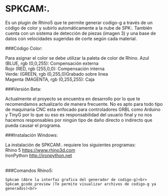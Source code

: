# SPKCAM:.
Es un plugin de Rhino5 que te permite generar codigo-g a través de un código de color y subirlo automáticamente a la nube de SPK:. También cuenta con un sistema de detección de piezas (imagen 3) y una base de datos con velocidades sugeridas de corte según cada material.

###Código Color:

Para asignar el color se debe utilizar la paleta de color de Rhino.
Azul (BLUE, rgb (0,0,255): Compensación externa<br>
Rojo (RED, rgb (255,0,0): Compensación interna<br>
Verde: (GREEN, rgb (0,255,0)Grabado sobre linea<br>
Magenta (MAGENTA, rgb (0,255,255): Caja<br>

###Versión Beta:

Actualmente el proyecto se encuentra en desarrollo por lo que te recomendamos actualizarlo de manera frecuente. No es apto para todo tipo de maquinaria CNC esta enfocado para controladores GRBL como Arduino y TinyG por lo que su eso es responsabilidad del usuario final y no nos hacemos responsables por ningún tipo de daño directo o indirecto que pueda causar el programa.

###Instalación Windows:

La instalación de SPKCAM:. requiere los siguientes programas:<br>
Rhino 5 https://www.rhino3d.com<br>
IronPython http://ironpython.net<br><br>

###Comandos Rhino5:

	Spkcam (Abre la interfaz grafica del generador de codigo-g)<br>
	Spkcam_gcode_preview (Te permite visualizar archivos de codigo-g ya generados)<br>
